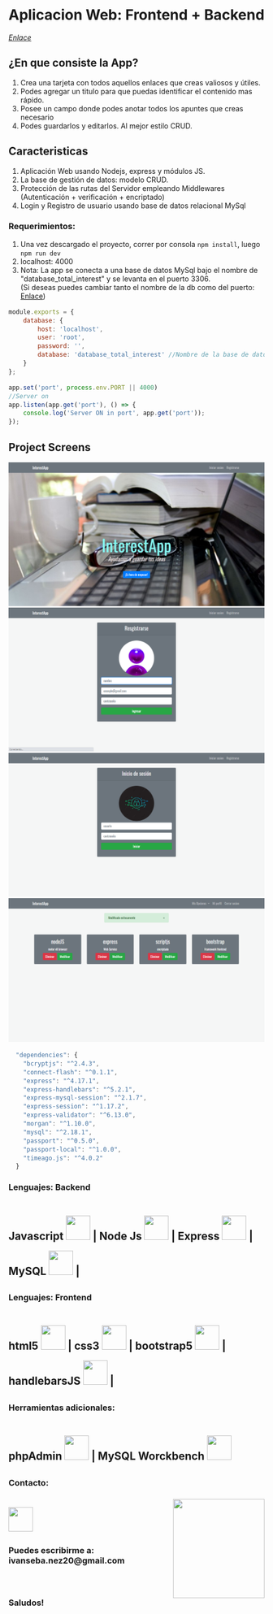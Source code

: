 # Aplicacion Web: Frontend + Backend
[_Enlace_](https://www.linkedin.com/feed/update/urn:li:activity:6872386352856543232/)
## ¿En que consiste la App?  
1) Crea una tarjeta con todos aquellos enlaces que creas valiosos y útiles.  
2) Podes agregar un titulo para que puedas identificar el contenido mas rápido.  
3) Posee un campo donde podes anotar todos los apuntes que creas necesario  
4) Podes guardarlos y editarlos. Al mejor estilo CRUD.  

## Caracteristicas
1) Aplicación Web usando Nodejs, express y módulos JS.  
2) La base de gestión de datos: modelo CRUD.  
3) Protección de las rutas del Servidor empleando Middlewares (Autenticación + verificación + encriptado)  
4) Login y Registro de usuario usando base de datos relacional MySql 

### Requerimientos: 
1) Una vez descargado el proyecto, correr por consola `npm install`, luego `npm run dev`  
2) localhost: 4000
3) Nota: La app se conecta a una base de datos MySql bajo el nombre de "database_total_interest" y se levanta en el puerto 3306.  
(Si deseas puedes cambiar tanto el nombre de la db como del puerto: [Enlace](https://expressjs.com/es/guide/database-integration.html#mysql))

```JavaScript
module.exports = {
    database: {
        host: 'localhost',
        user: 'root',
        password: '',
        database: 'database_total_interest' //Nombre de la base de datos
    }
};
```
```JavaScript
app.set('port', process.env.PORT || 4000)
//Server on
app.listen(app.get('port'), () => {
    console.log('Server ON in port', app.get('port'));
});
```  
## Project Screens
![Home](https://github.com/IvanSebastian21/InterestApp-Login-ApiRest/blob/main/Project_nodeJS_express_CRUD/src/public/img/localhost.png)
![Home](https://github.com/IvanSebastian21/InterestApp-Login-ApiRest/blob/main/Project_nodeJS_express_CRUD/src/public/img/register.png)
![Home](https://github.com/IvanSebastian21/InterestApp-Login-ApiRest/blob/main/Project_nodeJS_express_CRUD/src/public/img/Captura%20de%20pantalla%20(191).png)
![Home](https://github.com/IvanSebastian21/InterestApp-Login-ApiRest/blob/main/Project_nodeJS_express_CRUD/src/public/img/cards.png)   

```JavaScript
  "dependencies": {
    "bcryptjs": "^2.4.3",
    "connect-flash": "^0.1.1",
    "express": "^4.17.1",
    "express-handlebars": "^5.2.1",
    "express-mysql-session": "^2.1.7",
    "express-session": "^1.17.2",
    "express-validator": "^6.13.0",
    "morgan": "^1.10.0",
    "mysql": "^2.18.1",
    "passport": "^0.5.0",
    "passport-local": "^1.0.0",
    "timeago.js": "^4.0.2"
  }
```

<h3><strong> Lenguajes: Backend <strong></h3>
     <h2>
     Javascript <img style='width: 3rem; height: 3rem; margin-top: 1rem' src="https://cdn.pixabay.com/photo/2015/04/23/17/41/javascript-736400_960_720.png"/>  |
     Node Js <img style='width: 3rem; height: 3rem; margin-top: 1rem' src="https://res.cloudinary.com/druj3xeao/image/upload/v1635268343/readme/pngwing.com_9_nptorj.png"/> |
     Express <img <img style='width: 3rem; height: 3rem; margin-top: 1rem' src="https://res.cloudinary.com/druj3xeao/image/upload/v1635268180/readme/pngwing.com_5_mtcqjs.png"/>    | MySQL <img <img style='width: 3rem; height: 3rem; margin-top: 1rem' src="https://upload.wikimedia.org/wikipedia/commons/thumb/5/51/Mysql.svg/800px-Mysql.svg.png"/> | 
     <h2>
<h3><strong> Lenguajes: Frontend <strong></h3>
    <h2>
    html5 <img style='width: 3rem; height: 3rem; margin-top: 1rem' src="https://upload.wikimedia.org/wikipedia/commons/thumb/3/38/HTML5_Badge.svg/600px-HTML5_Badge.svg.png"/> |
    css3 <img <img style='width: 3rem; height: 3rem; margin-top: 1rem' src="https://cdn4.iconfinder.com/data/icons/social-media-logos-6/512/121-css3-512.png"/> |
    bootstrap5 <img <img style='width: 3rem; height: 3rem; margin-top: 1rem' src="https://upload.wikimedia.org/wikipedia/commons/thumb/b/b2/Bootstrap_logo.svg/1024px-Bootstrap_logo.svg.png"/> |
    handlebarsJS <img <img style='width: 3rem; height: 3rem; margin-top: 1rem' src="https://i.morioh.com/0026584323.png"/> | 
    <h2>
         
 <h3><strong> Herramientas adicionales: <strong></h3>
 
  <h2>
     phpAdmin <img style='width: 3rem; height: 3rem; margin-top: 1rem' src="https://unaaldia.hispasec.com/wp-content/uploads/2018/06/c4999-phpmyadmin.png"/> |
     MySQL Worckbench <img <img style='width: 3rem; height: 3rem; margin-top: 1rem' src="https://yosoy.dev/wp-content/uploads/2013/01/images.jpg"/>
     <h2> 
  
<h3> Contacto: <h3> <img align='right' src="https://user-images.githubusercontent.com/85074756/140621760-a092acaa-bb99-41b2-bc4f-b2d30283fbf2.jpeg" width="180" height="195">
    <a href='https://www.linkedin.com/in/ivan-s-nu%C3%B1ez/' target= "_blank">
     <img style='width: 3rem; height: 3rem; margin-top: 1rem' src="https://res.cloudinary.com/druj3xeao/image/upload/v1635266956/readme/linkedin-logo-png-1825_cjdift.png">
    </a><br>
 <h3> Puedes escribirme a: ivanseba.nez20@gmail.com <h3>
 <br><br>
Saludos!
